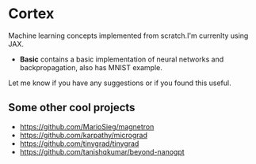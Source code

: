 # Cortex
Machine learning concepts implemented from scratch.I'm currenlty using JAX.

- **Basic** contains a basic implementation of neural networks and backpropagation, also has MNIST example.

Let me know if you have any suggestions or if you found this useful.

## Some other cool projects
- https://github.com/MarioSieg/magnetron
- https://github.com/karpathy/micrograd
- https://github.com/tinygrad/tinygrad
- https://github.com/tanishqkumar/beyond-nanogpt